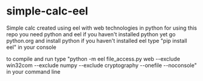 # simple-calc-eel
Simple calc created using eel with web technologies in python
for using this repo you need python and eel
if you haven't installed python yet go python.org and install python
if you haven't installed eel type "pip install eel" in your console

to compile and run type "python -m eel file_access.py web --exclude win32com --exclude numpy --exclude cryptography --onefile --noconsole" in your command line
